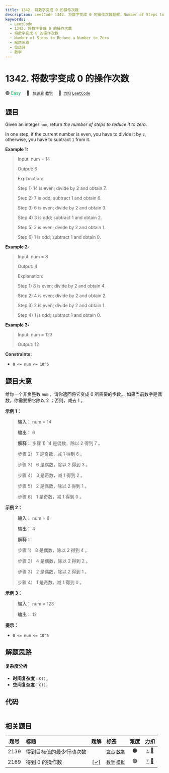 ```yaml
---
title: 1342. 将数字变成 0 的操作次数
description: LeetCode 1342. 将数字变成 0 的操作次数题解，Number of Steps to Reduce a Number to Zero，包含解题思路、复杂度分析以及完整的 JavaScript 代码实现。
keywords:
  - LeetCode
  - 1342. 将数字变成 0 的操作次数
  - 将数字变成 0 的操作次数
  - Number of Steps to Reduce a Number to Zero
  - 解题思路
  - 位运算
  - 数学
---
```


# 1342. 将数字变成 0 的操作次数

🟢 <font color=#15bd66>Easy</font>&emsp; 🔖&ensp; [`位运算`](/tag/bit-manipulation.md) [`数学`](/tag/math.md)&emsp; 🔗&ensp;[`力扣`](https://leetcode.cn/problems/number-of-steps-to-reduce-a-number-to-zero) [`LeetCode`](https://leetcode.com/problems/number-of-steps-to-reduce-a-number-to-zero)

## 题目

Given an integer `num`, return _the number of steps to reduce it to zero_.

In one step, if the current number is even, you have to divide it by `2`,
otherwise, you have to subtract `1` from it.



**Example 1:**

> Input: num = 14
> 
> Output: 6
> 
> Explanation:  
> 
> Step 1) 14 is even; divide by 2 and obtain 7. 
> 
> Step 2) 7 is odd; subtract 1 and obtain 6.
> 
> Step 3) 6 is even; divide by 2 and obtain 3. 
> 
> Step 4) 3 is odd; subtract 1 and obtain 2. 
> 
> Step 5) 2 is even; divide by 2 and obtain 1. 
> 
> Step 6) 1 is odd; subtract 1 and obtain 0.

**Example 2:**

> Input: num = 8
> 
> Output: 4
> 
> Explanation:  
> 
> Step 1) 8 is even; divide by 2 and obtain 4. 
> 
> Step 2) 4 is even; divide by 2 and obtain 2. 
> 
> Step 3) 2 is even; divide by 2 and obtain 1. 
> 
> Step 4) 1 is odd; subtract 1 and obtain 0.

**Example 3:**

> Input: num = 123
> 
> Output: 12

**Constraints:**

  * `0 <= num <= 10^6`


## 题目大意

给你一个非负整数 `num` ，请你返回将它变成 0 所需要的步数。 如果当前数字是偶数，你需要把它除以 2 ；否则，减去 1 。



**示例 1：**

> 
> 
> 
> 
> 
> **输入：** num = 14
> 
> **输出：** 6
> 
> **解释：** 步骤 1) 14 是偶数，除以 2 得到 7 。
> 
> 步骤 2） 7 是奇数，减 1 得到 6 。
> 
> 步骤 3） 6 是偶数，除以 2 得到 3 。
> 
> 步骤 4） 3 是奇数，减 1 得到 2 。
> 
> 步骤 5） 2 是偶数，除以 2 得到 1 。
> 
> 步骤 6） 1 是奇数，减 1 得到 0 。
> 
> 

**示例 2：**

> 
> 
> 
> 
> 
> **输入：** num = 8
> 
> **输出：** 4
> 
> **解释：**
> 
> 步骤 1） 8 是偶数，除以 2 得到 4 。
> 
> 步骤 2） 4 是偶数，除以 2 得到 2 。
> 
> 步骤 3） 2 是偶数，除以 2 得到 1 。
> 
> 步骤 4） 1 是奇数，减 1 得到 0 。
> 
> 

**示例 3：**

> 
> 
> 
> 
> 
> **输入：** num = 123
> 
> **输出：** 12
> 
> 



**提示：**

  * `0 <= num <= 10^6`


## 解题思路

#### 复杂度分析

- **时间复杂度**：`O()`，
- **空间复杂度**：`O()`，

## 代码

```javascript

```

## 相关题目

<!-- prettier-ignore -->
| 题号 | 标题 | 题解 | 标签 | 难度 | 力扣 |
| :------: | :------ | :------: | :------ | :------: | :------: |
| 2139 | 得到目标值的最少行动次数 |  |  [`贪心`](/tag/greedy.md) [`数学`](/tag/math.md) | 🟠 | [🀄️](https://leetcode.cn/problems/minimum-moves-to-reach-target-score) [🔗](https://leetcode.com/problems/minimum-moves-to-reach-target-score) |
| 2169 | 得到 0 的操作数 | [[✓]](/problem/2169.md) |  [`数学`](/tag/math.md) [`模拟`](/tag/simulation.md) | 🟢 | [🀄️](https://leetcode.cn/problems/count-operations-to-obtain-zero) [🔗](https://leetcode.com/problems/count-operations-to-obtain-zero) |